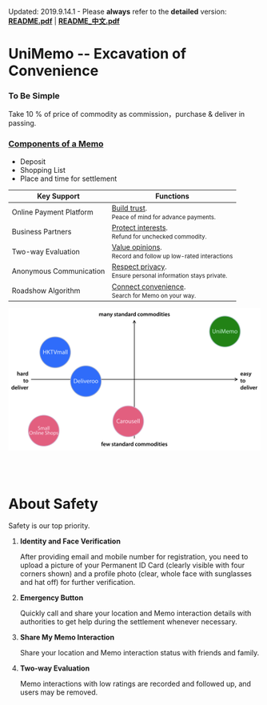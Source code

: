 Updated: 2019.9.14.1&nbsp;-&nbsp;Please <b>always</b> refer to the **detailed** version: **[README.pdf](https://github.com/xemexpress/UniMemo/blob/master/exported/README/README.pdf)** | **[README_中文.pdf](https://github.com/xemexpress/UniMemo/blob/master/exported/README/README_Chinese.pdf)**

# UniMemo -- Excavation of Convenience

### To Be Simple

Take 10 % of price of commodity as commission，purchase & deliver in passing.

### <u>Components of a Memo</u>

- Deposit
- Shopping List
- Place and time for settlement

| Key Support                       | Functions                                                    |
| --------------------------------- | ------------------------------------------------------------ |
| Online&nbsp;Payment&nbsp;Platform | <u>Build trust</u>.<div><small>Peace of mind for advance payments.</small></div> |
| Business&nbsp;Partners            | <u>Protect interests</u>.<div><small>Refund for unchecked commodity.</small></div> |
| Two-way&nbsp;Evaluation           | <u>Value opinions</u>.<div><small>Record and follow up low-rated interactions</small></div> |
| Anonymous&nbsp;Communication      | <u>Respect privacy</u>.<div><small>Ensure personal information stays private.</small></div> |
| Roadshow&nbsp;Algorithm           | <u>Connect convenience</u>.<div><small>Search for Memo on your way.</small></div> |

![Positioning](https://raw.githubusercontent.com/xemexpress/UniMemo/master/exported/README/Positioning.jpg)

<br/><br/>

# About Safety

Safety is our top priority.

1. **Identity and Face Verification**

   After providing email and mobile number for registration, you need to upload a picture of your Permanent ID Card (clearly visible with four corners shown) and a profile photo (clear, whole face with sunglasses and hat off) for further verification.

2. **Emergency Button**

   Quickly call and share your location and Memo interaction details with authorities to get help during the settlement whenever necessary.

3. **Share My Memo Interaction**

   Share your location and Memo interaction status with friends and family.

4. **Two-way Evaluation**

   Memo interactions with low ratings are recorded and followed up, and users may be removed.